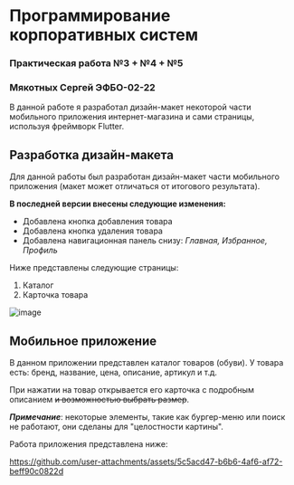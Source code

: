 # Программирование корпоративных систем 
### Практическая работа №3 + №4 + №5
### Мякотных Сергей ЭФБО-02-22

В данной работе я разработал дизайн-макет некоторой части мобильного приложения интернет-магазина и сами страницы, используя фреймворк Flutter.

## Разработка дизайн-макета
Для данной работы был разработан дизайн-макет части мобильного приложения (макет может отличаться от итогового результата).

**В последней версии внесены следующие изменения:**

- Добавлена кнопка добавления товара
- Добавлена кнопка удаления товара
- Добавлена навигационная панель снизу: *Главная, Избранное, Профиль*

Ниже представлены следующие страницы:
1. Каталог
2. Карточка товара

![image](https://github.com/user-attachments/assets/1f0979cb-f14b-46f1-96fd-1ff76d925dbc)

## Мобильное приложение

В данном приложении представлен каталог товаров (обуви). У товара есть: бренд, название, цена, описание, артикул и т.д.

При нажатии на товар открывается его карточка с подробным описанием ~~и возможностью выбрать размер~~.

***Примечание***: некоторые элементы, такие как бургер-меню или поиск не работают, они сделаны для "целостности картины".

Работа приложения представлена ниже:

https://github.com/user-attachments/assets/5c5acd47-b6b6-4af6-af72-beff90c0822d

